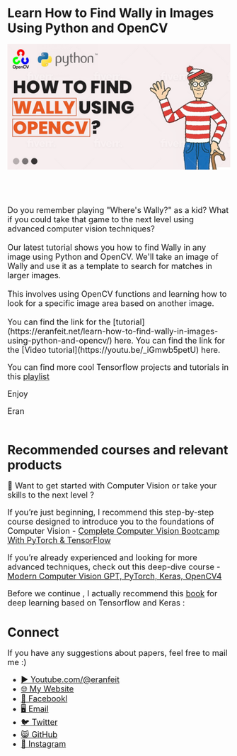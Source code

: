 # Learn How to Find Wally in Images Using Python and OpenCV

<p align="center">
  <img width="800" src="wally.png" "image">
</p>

##
<br/><br/> 

<font size= "4" >
Do you remember playing "Where's Wally?" as a kid? 
What if you could take that game to the next level using advanced computer vision techniques?
<br/><br/> 
Our latest tutorial shows you how to find Wally in any image using Python and OpenCV. 
We'll take an image of Wally and use it as a template to search for matches in larger images. 
<br/><br/> 
This involves using OpenCV functions and learning how to look for a specific image area based on another image. 
<br/><br/> 
You can find the link for the [tutorial](https://eranfeit.net/learn-how-to-find-wally-in-images-using-python-and-opencv/) here.  
You can find the link for the [Video tutorial](https://youtu.be/_iGmwb5petU) here. 

You can find more cool Tensorflow projects and tutorials in this [playlist](https://www.youtube.com/watch?v=fd1msoIpM5Q&list=PLdkryDe59y4bxVvpexwR6PMTHH6_vFXjA)

Enjoy

Eran
<br/><br/> 

</font>

# Recommended courses and relevant products 
<font size= "4" >

🚀 Want to get started with Computer Vision or take your skills to the next level ? 

If you’re just beginning, I recommend this step-by-step course designed to introduce you to the foundations of Computer Vision - [Complete Computer Vision Bootcamp With PyTorch & TensorFlow](https://trk.udemy.com/9LoE7E) 

If you’re already experienced and looking for more advanced techniques, check out this deep-dive course - [Modern Computer Vision GPT, PyTorch, Keras, OpenCV4](https://trk.udemy.com/EEDyMD)

Before we continue , I actually recommend this [book](https://amzn.to/3STWZ2N) for deep learning based on Tensorflow and Keras : 



</font>

# Connect

<font size= "4" >
If you have any suggestions about papers, feel free to mail me :)

- [▶️ Youtube.com/@eranfeit](youtube.com/@eranfeit?sub_confirmation=1)
- [🌐 My Website](https://eranfeit.net)
- [🐙 Facebookl](https://www.facebook.com/groups/3080601358933585)
- [🖥️ Email](mailto:feitgemel@gmail.com)
- [🐦 Twitter](https://twitter.com/eran_feit )
- [😸 GitHub](https://github.com/feitgemel)
- [📸 Instagram](https://www.instagram.com/eran_feit/)
</font>

